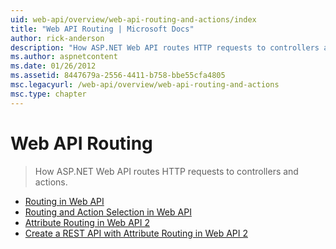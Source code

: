 ```yaml
---
uid: web-api/overview/web-api-routing-and-actions/index
title: "Web API Routing | Microsoft Docs"
author: rick-anderson
description: "How ASP.NET Web API routes HTTP requests to controllers and actions."
ms.author: aspnetcontent
ms.date: 01/26/2012
ms.assetid: 8447679a-2556-4411-b758-bbe55cfa4805
msc.legacyurl: /web-api/overview/web-api-routing-and-actions
msc.type: chapter
---
```

Web API Routing
====================
> How ASP.NET Web API routes HTTP requests to controllers and actions.


- [Routing in Web API](routing-in-aspnet-web-api.md)
- [Routing and Action Selection in Web API](routing-and-action-selection.md)
- [Attribute Routing in Web API 2](attribute-routing-in-web-api-2.md)
- [Create a REST API with Attribute Routing in Web API 2](create-a-rest-api-with-attribute-routing.md)
